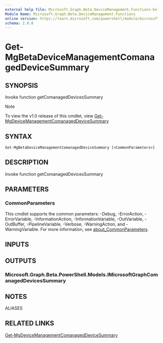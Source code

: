```yaml
---
external help file: Microsoft.Graph.Beta.DeviceManagement.Functions-help.xml
Module Name: Microsoft.Graph.Beta.DeviceManagement.Functions
online version: https://learn.microsoft.com/powershell/module/microsoft.graph.beta.devicemanagement.functions/get-mgbetadevicemanagementcomanageddevicesummary
schema: 2.0.0
---
```


# Get-MgBetaDeviceManagementComanagedDeviceSummary

## SYNOPSIS
Invoke function getComanagedDevicesSummary

> [!NOTE]
> To view the v1.0 release of this cmdlet, view [Get-MgDeviceManagementComanagedDeviceSummary](/powershell/module/Microsoft.Graph.DeviceManagement.Functions/Get-MgDeviceManagementComanagedDeviceSummary?view=graph-powershell-v1.0)

## SYNTAX

```
Get-MgBetaDeviceManagementComanagedDeviceSummary [<CommonParameters>]
```

## DESCRIPTION
Invoke function getComanagedDevicesSummary

## PARAMETERS

### CommonParameters
This cmdlet supports the common parameters: -Debug, -ErrorAction, -ErrorVariable, -InformationAction, -InformationVariable, -OutVariable, -OutBuffer, -PipelineVariable, -Verbose, -WarningAction, and -WarningVariable. For more information, see [about_CommonParameters](http://go.microsoft.com/fwlink/?LinkID=113216).

## INPUTS

## OUTPUTS

### Microsoft.Graph.Beta.PowerShell.Models.IMicrosoftGraphComanagedDevicesSummary
## NOTES

ALIASES

## RELATED LINKS
[Get-MgDeviceManagementComanagedDeviceSummary](/powershell/module/Microsoft.Graph.DeviceManagement.Functions/Get-MgDeviceManagementComanagedDeviceSummary?view=graph-powershell-v1.0)

